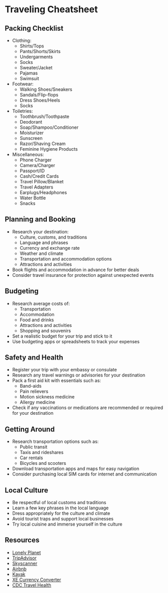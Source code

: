 # Traveling Cheatsheet

## Packing Checklist
- Clothing:
    - Shirts/Tops
    - Pants/Shorts/Skirts
    - Undergarments
    - Socks
    - Sweater/Jacket
    - Pajamas
    - Swimsuit
- Footwear:
    - Walking Shoes/Sneakers
    - Sandals/Flip-flops
    - Dress Shoes/Heels
    - Socks
- Toiletries:
    - Toothbrush/Toothpaste
    - Deodorant
    - Soap/Shampoo/Conditioner
    - Moisturizer
    - Sunscreen
    - Razor/Shaving Cream
    - Feminine Hygiene Products
- Miscellaneous:
    - Phone Charger
    - Camera/Charger
    - Passport/ID
    - Cash/Credit Cards
    - Travel Pillow/Blanket
    - Travel Adapters
    - Earplugs/Headphones
    - Water Bottle
    - Snacks

## Planning and Booking
- Research your destination: 
    - Culture, customs, and traditions
    - Language and phrases
    - Currency and exchange rate
    - Weather and climate
    - Transportation and accommodation options
    - Attractions and activities
- Book flights and accommodation in advance for better deals
- Consider travel insurance for protection against unexpected events

## Budgeting
- Research average costs of:
    - Transportation
    - Accommodation
    - Food and drinks
    - Attractions and activities
    - Shopping and souvenirs
- Set a realistic budget for your trip and stick to it
- Use budgeting apps or spreadsheets to track your expenses

## Safety and Health
- Register your trip with your embassy or consulate
- Research any travel warnings or advisories for your destination
- Pack a first aid kit with essentials such as:
    - Band-aids
    - Pain relievers
    - Motion sickness medicine
    - Allergy medicine
- Check if any vaccinations or medications are recommended or required for your destination

## Getting Around
- Research transportation options such as:
    - Public transit
    - Taxis and rideshares
    - Car rentals
    - Bicycles and scooters
- Download transportation apps and maps for easy navigation
- Consider purchasing local SIM cards for internet and communication

## Local Culture
- Be respectful of local customs and traditions
- Learn a few key phrases in the local language
- Dress appropriately for the culture and climate
- Avoid tourist traps and support local businesses
- Try local cuisine and immerse yourself in the culture

## Resources
- [Lonely Planet](https://www.lonelyplanet.com/)
- [TripAdvisor](https://www.tripadvisor.com/)
- [Skyscanner](https://www.skyscanner.com/)
- [Airbnb](https://www.airbnb.com/)
- [Kayak](https://www.kayak.com/)
- [XE Currency Converter](https://www.xe.com/currencyconverter/)
- [CDC Travel Health](https://wwwnc.cdc.gov/travel)
